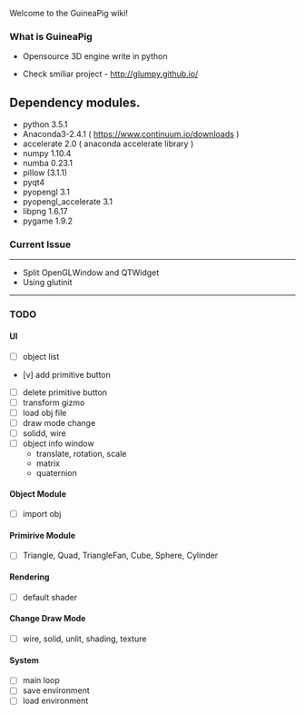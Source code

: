 Welcome to the GuineaPig wiki!

### What is GuineaPig
* Opensource 3D engine write in python

* Check smiliar project - http://glumpy.github.io/

## Dependency modules.
 - python 3.5.1
 - Anaconda3-2.4.1 ( https://www.continuum.io/downloads )
 - accelerate 2.0 ( anaconda accelerate library )
 - numpy 1.10.4
 - numba 0.23.1
 - pillow (3.1.1)
 - pyqt4
 - pyopengl 3.1
 - pyopengl_accelerate 3.1
 - libpng 1.6.17
 - pygame 1.9.2


### Current Issue
----
 - Split OpenGLWindow and QTWidget
 - Using glutinit

----
### TODO
#### UI
- [ ] object list
- [v] add primitive button
- [ ] delete primitive button
- [ ] transform gizmo
- [ ] load obj file
- [ ] draw mode change
- [ ] solidd, wire
- [ ] object info window
  - translate, rotation, scale
  - matrix
  - quaternion

#### Object Module
 - [ ] import obj
 
#### Primirive Module
 - [ ] Triangle, Quad, TriangleFan, Cube, Sphere, Cylinder

#### Rendering
 - [ ] default shader
 
#### Change Draw Mode
 - [ ] wire, solid, unlit, shading, texture

#### System
 - [ ] main loop
 - [ ] save environment
 - [ ] load environment
